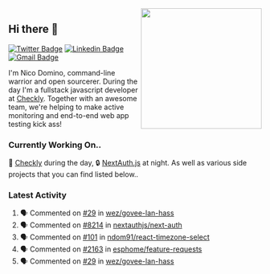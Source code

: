 <img align="right" src="https://user-images.githubusercontent.com/7415984/172472491-91b16eac-fa22-4ecf-92df-d687139fd1f9.gif" width="240" />

## Hi there 👋

[![Twitter Badge](https://img.shields.io/badge/-@ndom91-1ca0f1?style=flat-square&labelColor=1ca0f1&logo=twitter&logoColor=white&link=https://twitter.com/ndom91)](https://twitter.com/ndom91) [![Linkedin Badge](https://img.shields.io/badge/-ndom91-blue?style=flat-square&logo=Linkedin&logoColor=white&link=https://www.linkedin.com/in/ndom91/)](https://www.linkedin.com/in/ndom91/) [![Gmail Badge](https://img.shields.io/badge/-yo@ndo.dev-c14438?style=flat-square&logo=mail.ru&logoColor=white&link=mailto:yo@ndo.dev)](mailto:yo@ndo.dev)

I'm Nico Domino, command-line warrior and open sourcerer. During the day I'm a fullstack javascript developer at [Checkly](https://checklyhq.com). Together with an awesome team, we're helping to make active monitoring and end-to-end web app testing kick ass!

### Currently Working On..

🦝 [Checkly](https://checklyhq.com) during the day, 🔒 [NextAuth.js](https://github.com/nextauthjs/next-auth) at night. As well as various side projects that you can find listed below..

<!--START_SECTION_PROFILE_VIEWS:readme-info-->
<!--END_SECTION_PROFILE_VIEWS:readme-info-->

<!--START_SECTION_DAILY_COMMIT:readme-info-->
<!--END_SECTION_DAILY_COMMIT:readme-info-->

<!--START_SECTION_WEEKLY_COMMIT:readme-info-->
<!--END_SECTION_WEEKLY_COMMIT:readme-info-->

### Latest Activity

<!--START_SECTION:activity-->
1. 🗣 Commented on [#29](https://github.com/wez/govee-lan-hass/issues/29#issuecomment-1676386892) in [wez/govee-lan-hass](https://github.com/wez/govee-lan-hass)
2. 🗣 Commented on [#8214](https://github.com/nextauthjs/next-auth/pull/8214#issuecomment-1663849422) in [nextauthjs/next-auth](https://github.com/nextauthjs/next-auth)
3. 🗣 Commented on [#101](https://github.com/ndom91/react-timezone-select/issues/101#issuecomment-1655683112) in [ndom91/react-timezone-select](https://github.com/ndom91/react-timezone-select)
4. 🗣 Commented on [#2163](https://github.com/esphome/feature-requests/issues/2163#issuecomment-1640351844) in [esphome/feature-requests](https://github.com/esphome/feature-requests)
5. 🗣 Commented on [#29](https://github.com/wez/govee-lan-hass/issues/29#issuecomment-1637208087) in [wez/govee-lan-hass](https://github.com/wez/govee-lan-hass)
<!--END_SECTION:activity-->
